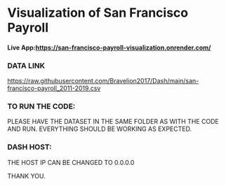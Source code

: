 # Visualization of San Francisco Payroll
#### Live App:https://san-francisco-payroll-visualization.onrender.com/

### DATA LINK
https://raw.githubusercontent.com/Bravelion2017/Dash/main/san-francisco-payroll_2011-2019.csv

### TO RUN THE CODE:

PLEASE HAVE THE DATASET IN THE SAME FOLDER AS 
WITH THE CODE AND RUN.
EVERYTHING SHOULD BE WORKING AS EXPECTED.

### DASH HOST:
THE HOST IP CAN BE CHANGED TO 0.0.0.0

THANK YOU.
